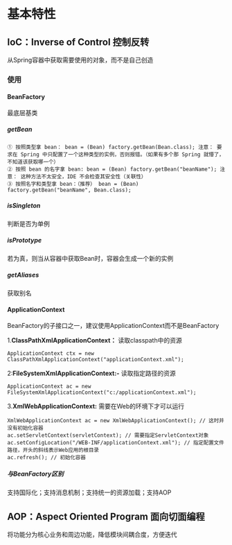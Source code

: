 # 基本特性

## IoC：Inverse of Control 控制反转

从Spring容器中获取需要使用的对象，而不是自己创造

### 使用

#### BeanFactory

最底层基类

##### getBean

```
① 按照类型拿 bean： bean = (Bean) factory.getBean(Bean.class); 注意： 要求在 Spring 中只配置了一个这种类型的实例，否则报错。（如果有多个那 Spring 就懵了，不知道该获取哪一个）
② 按照 bean 的名字拿 bean: bean = (Bean) factory.getBean("beanName"); 注意： 这种方法不太安全，IDE 不会检查其安全性（关联性） 
③ 按照名字和类型拿 bean：（推荐） bean = (Bean) factory.getBean("beanName", Bean.class);
```

##### isSingleton

判断是否为单例

##### isPrototype

若为真，则当从容器中获取Bean时，容器会生成一个新的实例

##### getAliases

获取别名

#### ApplicationContext

BeanFactory的子接口之一，建议使用ApplicationContext而不是BeanFactory

1.**ClassPathXmlApplicationContext：** 读取classpath中的资源

```
ApplicationContext ctx = new ClassPathXmlApplicationContext("applicationContext.xml");
```

2:**FileSystemXmlApplicationContext:-** 读取指定路径的资源

```
ApplicationContext ac = new FileSystemXmlApplicationContext("c:/applicationContext.xml");
```

3.**XmlWebApplicationContext:** 需要在Web的环境下才可以运行

```
XmlWebApplicationContext ac = new XmlWebApplicationContext(); // 这时并没有初始化容器
ac.setServletContext(servletContext); // 需要指定ServletContext对象
ac.setConfigLocation("/WEB-INF/applicationContext.xml"); // 指定配置文件路径，开头的斜线表示Web应用的根目录
ac.refresh(); // 初始化容器
```



##### 与BeanFactory区别

支持国际化；支持消息机制；支持统一的资源加载；支持AOP

## AOP：Aspect Oriented Program 面向切面编程

将功能分为核心业务和周边功能，降低模块间耦合度，方便迭代